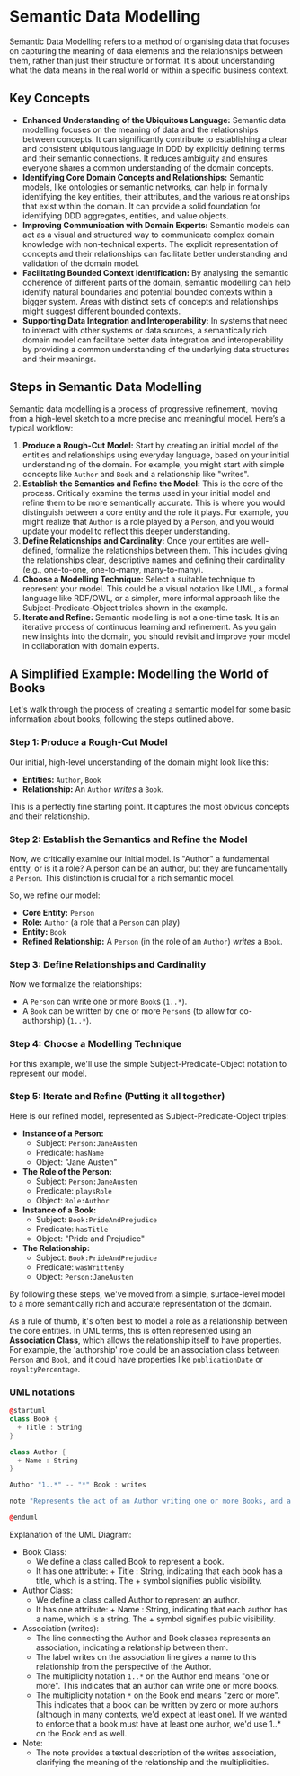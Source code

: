 # Semantic Data Modelling

Semantic Data Modelling refers to a method of organising data that focuses on capturing the meaning of data elements and the relationships between them, rather than just their structure or format. It's about understanding what the data means in the real world or within a specific business context.

## Key Concepts

* **Enhanced Understanding of the Ubiquitous Language:** Semantic data modelling focuses on the meaning of data and the relationships between concepts. It can significantly contribute to establishing a clear and consistent ubiquitous language in DDD by explicitly defining terms and their semantic connections. It reduces ambiguity and ensures everyone shares a common understanding of the domain concepts.
* **Identifying Core Domain Concepts and Relationships:** Semantic models, like ontologies or semantic networks, can help in formally identifying the key entities, their attributes, and the various relationships that exist within the domain. It can provide a solid foundation for identifying DDD aggregates, entities, and value objects.
* **Improving Communication with Domain Experts:** Semantic models can act as a visual and structured way to communicate complex domain knowledge with non-technical experts. The explicit representation of concepts and their relationships can facilitate better understanding and validation of the domain model.
* **Facilitating Bounded Context Identification:** By analysing the semantic coherence of different parts of the domain, semantic modelling can help identify natural boundaries and potential bounded contexts within a bigger system. Areas with distinct sets of concepts and relationships might suggest different bounded contexts.
* **Supporting Data Integration and Interoperability:** In systems that need to interact with other systems or data sources, a semantically rich domain model can facilitate better data integration and interoperability by providing a common understanding of the underlying data structures and their meanings.

## Steps in Semantic Data Modelling

Semantic data modelling is a process of progressive refinement, moving from a high-level sketch to a more precise and meaningful model. Here’s a typical workflow:

1. **Produce a Rough-Cut Model:** Start by creating an initial model of the entities and relationships using everyday language, based on your initial understanding of the domain. For example, you might start with simple concepts like `Author` and `Book` and a relationship like "writes".
2. **Establish the Semantics and Refine the Model:** This is the core of the process. Critically examine the terms used in your initial model and refine them to be more semantically accurate. This is where you would distinguish between a core entity and the role it plays. For example, you might realize that `Author` is a role played by a `Person`, and you would update your model to reflect this deeper understanding.
3. **Define Relationships and Cardinality:** Once your entities are well-defined, formalize the relationships between them. This includes giving the relationships clear, descriptive names and defining their cardinality (e.g., one-to-one, one-to-many, many-to-many).
4. **Choose a Modelling Technique:** Select a suitable technique to represent your model. This could be a visual notation like UML, a formal language like RDF/OWL, or a simpler, more informal approach like the Subject-Predicate-Object triples shown in the example.
5. **Iterate and Refine:** Semantic modelling is not a one-time task. It is an iterative process of continuous learning and refinement. As you gain new insights into the domain, you should revisit and improve your model in collaboration with domain experts.

## A Simplified Example: Modelling the World of Books

Let's walk through the process of creating a semantic model for some basic information about books, following the steps outlined above.

### Step 1: Produce a Rough-Cut Model

Our initial, high-level understanding of the domain might look like this:

* **Entities:** `Author`, `Book`
* **Relationship:** An `Author` *writes* a `Book`.

This is a perfectly fine starting point. It captures the most obvious concepts and their relationship.

### Step 2: Establish the Semantics and Refine the Model

Now, we critically examine our initial model. Is "Author" a fundamental entity, or is it a role? A person can be an author, but they are fundamentally a `Person`. This distinction is crucial for a rich semantic model.

So, we refine our model:

* **Core Entity:** `Person`
* **Role:** `Author` (a role that a `Person` can play)
* **Entity:** `Book`
* **Refined Relationship:** A `Person` (in the role of an `Author`) *writes* a `Book`.

### Step 3: Define Relationships and Cardinality

Now we formalize the relationships:

* A `Person` can write one or more `Book`s (`1..*`).
* A `Book` can be written by one or more `Person`s (to allow for co-authorship) (`1..*`).

### Step 4: Choose a Modelling Technique

For this example, we'll use the simple Subject-Predicate-Object notation to represent our model.

### Step 5: Iterate and Refine (Putting it all together)

Here is our refined model, represented as Subject-Predicate-Object triples:

* **Instance of a Person:**
  * Subject: `Person:JaneAusten`
  * Predicate: `hasName`
  * Object: "Jane Austen"
* **The Role of the Person:**
  * Subject: `Person:JaneAusten`
  * Predicate: `playsRole`
  * Object: `Role:Author`
* **Instance of a Book:**
  * Subject: `Book:PrideAndPrejudice`
  * Predicate: `hasTitle`
  * Object: "Pride and Prejudice"
* **The Relationship:**
  * Subject: `Book:PrideAndPrejudice`
  * Predicate: `wasWrittenBy`
  * Object: `Person:JaneAusten`

By following these steps, we've moved from a simple, surface-level model to a more semantically rich and accurate representation of the domain.

As a rule of thumb, it's often best to model a role as a relationship between the core entities. In UML terms, this is often represented using an **Association Class**, which allows the relationship itself to have properties. For example, the 'authorship' role could be an association class between `Person` and `Book`, and it could have properties like `publicationDate` or `royaltyPercentage`.

### UML notations

```cpp
@startuml
class Book {
  + Title : String
}

class Author {
  + Name : String
}

Author "1..*" -- "*" Book : writes

note "Represents the act of an Author writing one or more Books, and a Book being written by one or more Authors." as WritesAssociation

@enduml
```

Explanation of the UML Diagram:

* Book Class:
  * We define a class called Book to represent a book.
  * It has one attribute: + Title : String, indicating that each book has a title, which is a string. The + symbol signifies public visibility.
* Author Class:
  * We define a class called Author to represent an author.
  * It has one attribute: + Name : String, indicating that each author has a name, which is a string. The + symbol signifies public visibility.
* Association (writes):
  * The line connecting the Author and Book classes represents an association, indicating a relationship between them.
  * The label writes on the association line gives a name to this relationship from the perspective of the Author.
  * The multiplicity notation `1..*` on the Author end means "one or more". This indicates that an author can write one or more books.
  * The multiplicity notation `*` on the Book end means "zero or more". This indicates that a book can be written by zero or more authors (although in many contexts, we'd expect at least one). If we wanted to enforce that a book must have at least one author, we'd use 1..* on the Book end as well.
* Note:
  * The note provides a textual description of the writes association, clarifying the meaning of the relationship and the multiplicities.

